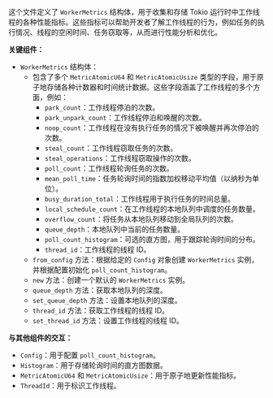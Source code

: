 这个文件定义了 `WorkerMetrics` 结构体，用于收集和存储 Tokio 运行时中工作线程的各种性能指标。这些指标可以帮助开发者了解工作线程的行为，例如任务的执行情况、线程的空闲时间、任务窃取等，从而进行性能分析和优化。

**关键组件：**

*   `WorkerMetrics` 结构体：
    *   包含了多个 `MetricAtomicU64` 和 `MetricAtomicUsize` 类型的字段，用于原子地存储各种计数器和时间统计数据。这些字段涵盖了工作线程的多个方面，例如：
        *   `park_count`：工作线程停泊的次数。
        *   `park_unpark_count`：工作线程停泊和唤醒的次数。
        *   `noop_count`：工作线程在没有执行任务的情况下被唤醒并再次停泊的次数。
        *   `steal_count`：工作线程窃取任务的次数。
        *   `steal_operations`：工作线程窃取操作的次数。
        *   `poll_count`：工作线程轮询任务的次数。
        *   `mean_poll_time`：任务轮询时间的指数加权移动平均值（以纳秒为单位）。
        *   `busy_duration_total`：工作线程用于执行任务的时间总量。
        *   `local_schedule_count`：在工作线程的本地队列中调度的任务数量。
        *   `overflow_count`：将任务从本地队列移动到全局队列的次数。
        *   `queue_depth`：本地队列中当前的任务数量。
        *   `poll_count_histogram`：可选的直方图，用于跟踪轮询时间的分布。
        *   `thread_id`：工作线程的线程 ID。
    *   `from_config` 方法：根据给定的 `Config` 对象创建 `WorkerMetrics` 实例，并根据配置初始化 `poll_count_histogram`。
    *   `new` 方法：创建一个默认的 `WorkerMetrics` 实例。
    *   `queue_depth` 方法：获取本地队列的深度。
    *   `set_queue_depth` 方法：设置本地队列的深度。
    *   `thread_id` 方法：获取工作线程的线程 ID。
    *   `set_thread_id` 方法：设置工作线程的线程 ID。

**与其他组件的交互：**

*   `Config`：用于配置 `poll_count_histogram`。
*   `Histogram`：用于存储轮询时间的直方图数据。
*   `MetricAtomicU64` 和 `MetricAtomicUsize`：用于原子地更新性能指标。
*   `ThreadId`：用于标识工作线程。
